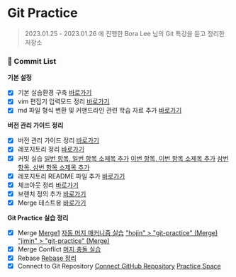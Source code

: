 # Git Practice

> 2023.01.25 - 2023.01.26 에 진행한 Bora Lee 님의 Git 특강을 듣고 정리한 저장소

### 🌿 Commit List

**기본 설정**

- [x] 기본 실습환경 구축 [바로가기](https://github.com/ukssss/LIKELION-FE/pull/25/commits/d6f85795083a714ac52b8be1f5d4644d34c63fd4)
- [x] vim 편집기 입력모드 정리 [바로가기](https://github.com/ukssss/LIKELION-FE/pull/25/commits/521b7f9e30541d425d7211d535c9ba166309f699)
- [x] md 파일 형식 변환 및 커맨드라인 관련 학습 자료 추가 [바로가기](https://github.com/ukssss/LIKELION-FE/pull/25/commits/3a7ec332905e822862376039241d719981e21e2f)

**버전 관리 가이드 정리**

- [x] 버전 관리 가이드 정리 [바로가기](https://github.com/ukssss/LIKELION-FE/pull/25/commits/bc6fb1637c3b8afdc5790c4bc3a3cc5160a617a2)
- [x] 레포지토리 정리 [바로가기](https://github.com/ukssss/LIKELION-FE/pull/25/commits/c0d2230fb4609ad3e4935caa79432873fff945b8)
- [x] 커밋 실습
      [일번 항목, 일번 항목 소제목 추가](https://github.com/ukssss/LIKELION-FE/pull/25/commits/c5c2de420ecd2a769787ce93cb4587966c7ca4b1)
      [이번 항목, 이번 항목 소제목 추가](https://github.com/ukssss/LIKELION-FE/pull/25/commits/fe9b376fe8a7ecc5c5d156907cd46ad57655dba7)
      [삼번 항목, 삼번 항목 소제목 추가](https://github.com/ukssss/LIKELION-FE/pull/25/commits/762fa548e0694d6089374bb9b40e5c0ef7fbadfd)
- [x] 레포지토리 README 파일 추가 [바로가기](https://github.com/ukssss/LIKELION-FE/pull/25/commits/31069b900fe0ddaa5b1416784dee3c80c62733e7)
- [x] 체크아웃 정리 [바로가기](https://github.com/ukssss/LIKELION-FE/pull/25/commits/ba394bfe829c981699b1e31b2e8172c36aa0949e)
- [x] 브랜치 정의 추가 [바로가기](https://github.com/ukssss/LIKELION-FE/pull/25/commits/46a0cf29c305b66a406d2fe30a5a70c7235b16b7)
- [x] Merge 테스트용 [바로가기](https://github.com/ukssss/LIKELION-FE/pull/25/commits/d431afb22dc12c30ceddd544c1c4eac7f3911fdb)

**Git Practice 실습 정리**

- [x] Merge
      [Merge1](https://github.com/ukssss/LIKELION-FE/pull/26/commits/187769909f4a090d5ea2972a6ed4e67b9248f065)
      [자동 머지 매커니즘 실습](https://github.com/ukssss/LIKELION-FE/pull/26/commits/25de245e403b9f94e632f8000f5032d26c9449c0)
      ["hojin" > "git-practice" (Merge)](https://github.com/ukssss/LIKELION-FE/pull/26/commits/5852404e5b645bd18b41803272719dee01468328)
      ["jimin" > "git-practice" (Merge)](https://github.com/ukssss/LIKELION-FE/pull/26/commits/b9c3798000cccc3375c0d3b7a8ef26c8002522e4)
- [x] Merge Conflict
      [머지 충돌 실습](https://github.com/ukssss/LIKELION-FE/pull/26/commits/6794fbd11ae76163315970142badb83561905f99)
- [x] Rebase
      [Rebase 정리](https://github.com/ukssss/LIKELION-FE/pull/26/commits/f1097d60aedd98453c50628a735312669312349e)
- [x] Connect to Git Repository
      [Connect GitHub Repository](https://github.com/ukssss/LIKELION-FE/pull/26/commits/4e7a02e3b2f5c1d2f1aefef0340fe95425f127ca)
      [Practice Space](https://github.com/ukssss/babylion-fe-4)
